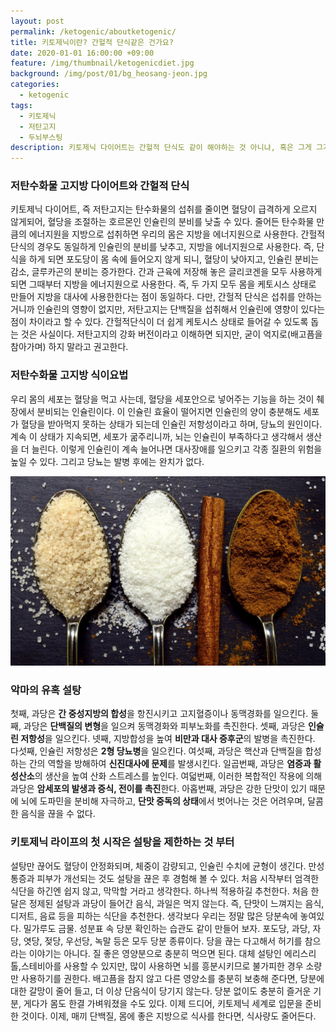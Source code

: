 ```yaml
---
layout: post
permalink: /ketogenic/aboutketogenic/
title: 키토제닉이란? 간헐적 단식같은 건가요?
date: 2020-01-01 16:00:00 +09:00
feature: /img/thumbnail/ketogenicdiet.jpg
background: /img/post/01/bg_heosang-jeon.jpg
categories:
  - ketogenic
tags:
  - 키토제닉
  - 저탄고지
  - 두뇌부스팅
description: 키토제닉 다이어트는 간헐적 단식도 같이 해야하는 것 아니냐, 혹은 그게 그거 아니냐는 이야기를 듣곤 한다. 사실 주변에서 여러 얘기를 듣는 우리엄마가 한 말이다. 저탄수화물 고지방의 식단과 간헐적 단식은 무슨 관련이 있을까.
---
```




### 저탄수화물 고지방 다이어트와 간헐적 단식

키토제닉 다이어트, 즉 저탄고지는 탄수화물의 섭취를 줄이면 혈당이 급격하게 오르지 않게되어, 혈당을 조절하는 호르몬인 인슐린의 분비를 낮출 수 있다. 줄어든 탄수화물 만큼의 에너지원을 지방으로 섭취하면 우리의 몸은 지방을 에너지원으로 사용한다. 간헐적 단식의 경우도 동일하게 인슐린의 분비를 낮추고, 지방을 에너지원으로 사용한다. 즉, 단식을 하게 되면 포도당이 몸 속에 들어오지 않게 되니, 혈당이 낮아지고, 인슐린 분비는 감소, 글루카곤의 분비는 증가한다. 간과 근육에 저장해 놓은 글리코겐을 모두 사용하게 되면 그때부터 지방을 에너지원으로 사용한다. 즉, 두 가지 모두 몸을 케토시스 상태로 만들어 지방을 대사에 사용한한다는 점이 동일하다. 다만, 간헐적 단식은 섭취를 안하는 거니까 인슐린의 영향이 없지만, 저탄고지는 단백질을 섭취해서 인슐린에 영향이 있다는 점이 차이라고 할 수 있다. 간헐적단식이 더 쉽게 케토시스 상태로 들어갈 수 있도록 돕는 것은 사실이다. 저탄고지의 강화 버전이라고 이해하면 되지만, 굳이 억지로(배고픔을 참아가며) 하지 말라고 권고한다.



### 저탄수화물 고지방 식이요법

우리 몸의 세포는 혈당을 먹고 사는데, 혈당을 세포안으로 넣어주는 기능을 하는 것이 췌장에서 분비되는 인슐린이다. 이 인슐린 효율이 떨어지면 인슐린의 양이 충분해도 세포가 혈당을 받아먹지 못하는 상태가 되는데 인슐린 저항성이라고 하며, 당뇨의 원인이다. 계속 이 상태가 지속되면, 세포가 굶주리니까, 뇌는 인슐린이 부족하다고 생각해서 생산을 더 늘린다. 이렇게 인슐린이 계속 늘어나면 대사장애를 일으키고 각종 질환의 위험을 높일 수 있다. 그리고 당뇨는 발병 후에는 완치가 없다. 





![정제탄수화물](/img/post/02/sugar.jpg)

### 악마의 유혹 설탕

첫째, 과당은 **간 중성지방의 합성**을 항진시키고 고지혈증이나 동맥경화를 일으킨다. 둘째, 과당은 **단백질의 변형**을 일으켜 동맥경화와 피부노화를 촉진한다. 셋째, 과당은 **인슐린 저항성**을 일으킨다. 넷째, 지방합성을 높여 **비만과 대사 증후군**의 발병을 촉진한다. 다섯째, 인슐린 저항성은 **2형 당뇨병**을 일으킨다. 여섯째, 과당은 핵산과 단백질을 합성하는 간의 역할을 방해하여 **신진대사에 문제**를 발생시킨다. 일곱번째, 과당은 **염증과 활성산소**의 생산을 높여 산화 스트레스를 높인다. 여덟번째, 이러한 복합적인 작용에 의해 과당은 **암세포의 발생과 증식, 전이를 촉진**한다. 아홉번째, 과당은 강한 단맛이 있기 때문에 뇌에 도파민을 분비해 자극하고, **단맛 중독의 상태**에서 벗어나는 것은 어려우며, 달콤한 음식을 끊을 수 없다.



### 키토제닉 라이프의 첫 시작은 설탕을 제한하는 것 부터

설탕만 끊어도 혈당이 안정화되며, 체중이 감량되고, 인슐린 수치에 균형이 생긴다. 만성 통증과 피부가 개선되는 것도 설탕을 끊은 후 경험해 볼 수 있다. 처음 시작부터 엄격한 식단을 하긴엔 쉽지 않고, 막막할 거라고 생각한다. 하나씩 적용하길 추천한다. 처음 한 달은 정제된 설탕과 과당이 들어간 음식, 과일은 먹지 않는다. 즉, 단맛이 느껴지는 음식, 디저트, 음료 등을 피하는 식단을 추천한다. 생각보다 우리는 정말 많은 당분속에 놓여있다. 밀가루도 금물. 성분표 속 당분 확인하는 습관도 같이 만들어 보자. 포도당, 과당, 자당, 엿당, 젖당, 우선당, 녹말 등은 모두 당분 종류이다. 당을 끊는 다고해서 허기를 참으라는 이야기는 아니다. 질 좋은 영양분으로 충분히 먹으면 된다. 대체 설탕인 에리스리톨,스테비아를 사용할 수 있지만, 많이 사용하면 뇌를 흥분시키므로 불가피한 경우 소량만 사용하기를 권한다. 배고픔을 참지 않고 다른 영양소를 충분히 보충해 준다면, 당분에 대한 갈망이 줄어 들고, 더 이상 단음식이 당기지 않는다. 당분 없이도 충분히 즐거운 기분, 게다가 몸도 한결 가벼워졌을 수도 있다. 이제 드디어, 키토제닉 세계로 입문을 준비한 것이다. 이제, 매끼 단백질, 몸에 좋은 지방으로 식사를 한다면, 식사량도 줄어든다.
